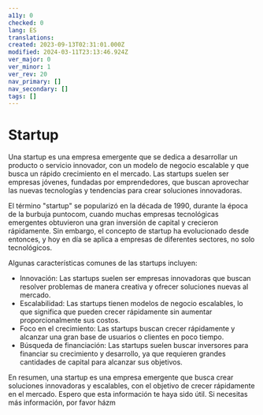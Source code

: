 ```yaml
---
a11y: 0
checked: 0
lang: ES
translations: 
created: 2023-09-13T02:31:01.000Z
modified: 2024-03-11T23:13:46.924Z
ver_major: 0
ver_minor: 1
ver_rev: 20
nav_primary: []
nav_secondary: []
tags: []
---
```

# Startup

Una startup es una empresa emergente que se dedica a desarrollar un producto o servicio innovador, con un modelo de negocio escalable y que busca un rápido crecimiento en el mercado. Las startups suelen ser empresas jóvenes, fundadas por emprendedores, que buscan aprovechar las nuevas tecnologías y tendencias para crear soluciones innovadoras.

El término "startup" se popularizó en la década de 1990, durante la época de la burbuja puntocom, cuando muchas empresas tecnológicas emergentes obtuvieron una gran inversión de capital y crecieron rápidamente. Sin embargo, el concepto de startup ha evolucionado desde entonces, y hoy en día se aplica a empresas de diferentes sectores, no solo tecnológicos.

Algunas características comunes de las startups incluyen:

- Innovación: Las startups suelen ser empresas innovadoras que buscan resolver problemas de manera creativa y ofrecer soluciones nuevas al mercado.
- Escalabilidad: Las startups tienen modelos de negocio escalables, lo que significa que pueden crecer rápidamente sin aumentar proporcionalmente sus costos.
- Foco en el crecimiento: Las startups buscan crecer rápidamente y alcanzar una gran base de usuarios o clientes en poco tiempo.
- Búsqueda de financiación: Las startups suelen buscar inversores para financiar su crecimiento y desarrollo, ya que requieren grandes cantidades de capital para alcanzar sus objetivos.

En resumen, una startup es una empresa emergente que busca crear soluciones innovadoras y escalables, con el objetivo de crecer rápidamente en el mercado. Espero que esta información te haya sido útil. Si necesitas más información, por favor házm

